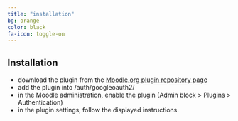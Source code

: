 ```yaml
---
title: "installation"
bg: orange
color: black
fa-icon: toggle-on
---
```


## Installation

- download the plugin from the [Moodle.org plugin repository page](https://moodle.org/plugins/view/auth_googleoauth2)
- add the plugin into /auth/googleoauth2/
- in the Moodle administration, enable the plugin (Admin block > Plugins > Authentication)
- in the plugin settings, follow the displayed instructions.


